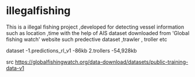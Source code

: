 # illegalfishing
This is a illegal fishing project ,developed for detecting  vessel information such as location ,time with the help of AIS dataset downloaded from 'Global fishing watch' website such predective dataset ,trawler , troller etc  

dataset
-1.predictions_rl_v1  -86kb
2.trollers  -54,928kb

src https://globalfishingwatch.org/data-download/datasets/public-training-data-v1
